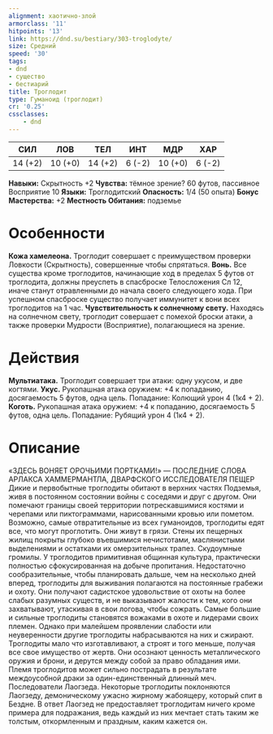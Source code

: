 ```yaml
---
alignment: хаотично-злой
armorclass: '11'
hitpoints: '13'
link: https://dnd.su/bestiary/303-troglodyte/
size: Средний
speed: '30'
tags:
- dnd
- существо
- бестиарий
title: Троглодит
type: Гуманоид (троглодит)
cr: '0.25'
cssclasses:
    - dnd
---
```



| СИЛ | ЛОВ | ТЕЛ | ИНТ | МДР | ХАР |
|---|---|---|---|---|---|
| 14 (+2) | 10 (+0) | 14 (+2) | 6 (-2) | 10 (+0) | 6 (-2) |
**Навыки:** Скрытность +2
**Чувства:** тёмное зрение? 60 футов, пассивное Восприятие 10
**Языки:** Троглодитский
**Опасность:** 1/4 (50 опыта)
**Бонус Мастерства:** +2
**Местность Обитания:** подземье


# Особенности
**Кожа хамелеона.** Троглодит совершает с преимуществом проверки Ловкости (Скрытность), совершенные чтобы спрятаться.
**Вонь.** Все существа кроме троглодитов, начинающие ход в пределах 5 футов от троглодита, должны преуспеть в спасброске Телосложения Сл 12, иначе станут отравленными до начала своего следующего хода. При успешном спасброске существо получает иммунитет к вони всех троглодитов на 1 час.
**Чувствительность к солнечному свету.** Находясь на солнечном свету, троглодит совершает с помехой броски атаки, а также проверки Мудрости (Восприятие), полагающиеся на зрение.


# Действия
**Мультиатака.** Троглодит совершает три атаки: одну укусом, и две когтями.
**Укус.** Рукопашная атака оружием: +4 к попаданию, досягаемость 5 футов, одна цель. Попадание: Колющий урон 4 (1к4 + 2).
**Коготь.** Рукопашная атака оружием: +4 к попаданию, досягаемость 5 футов, одна цель. Попадание: Рубящий урон 4 (1к4 + 2).


# Описание
«ЗДЕСЬ ВОНЯЕТ ОРОЧЬИМИ ПОРТКАМИ!» — ПОСЛЕДНИЕ СЛОВА АРЛАКСА ХАММЕРМАНТЛА, ДВАРФСКОГО ИССЛЕДОВАТЕЛЯ ПЕЩЕР Дикие и первобытные троглодиты обитают в верхних частях Подземья, живя в постоянном состоянии войны с соседями и друг с другом. Они помечают границы своей территории потрескавшимися костями и черепами или пиктограммами, нарисованными кровью или пометом. Возможно, самые отвратительные из всех гуманоидов, троглодиты едят все, что могут проглотить. Они живут в грязи. Стены их пещерных жилищ покрыты глубоко въевшимися нечистотами, маслянистыми выделениями и остатками их омерзительных трапез. Скудоумные громилы. У троглодитов примитивная общинная культура, практически полностью сфокусированная на добыче пропитания. Недостаточно сообразительные, чтобы планировать дальше, чем на несколько дней вперед, троглодиты для выживания полагаются на постоянные грабежи и охоту. Они получают садистское удовольствие от охоты на более слабых разумных существ, и не выказывают жалости к тем, кого они захватывают, утаскивая в свои логова, чтобы сожрать. Самые большие и сильные троглодиты становятся вожаками в охоте и лидерами своих племен. Однако при малейшем проявлении слабости или неуверенности другие троглодиты набрасываются на них и сжирают. Троглодиты мало что изготавливают, а строят и того меньше, получая все свое имущество от жертв. Они осознают ценность металлического оружия и брони, и дерутся между собой за право обладания ими. Племя троглодитов может сильно пострадать в результате междоусобной драки за один-единственный длинный меч. Последователи Лаогзеда. Некоторые троглодиты поклоняются Лаогзеду, демоническому ужасно жирному жабоящеру, который спит в Бездне. В ответ Лаогзед не предоставляет троглодитам ничего кроме примера для подражания, ведь каждый из них мечтает стать таким же толстым, откормленным и праздным, каким кажется он.